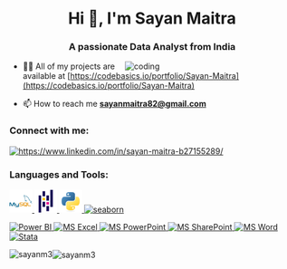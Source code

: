 <h1 align="center">Hi 👋, I'm Sayan Maitra</h1>
<h3 align="center">A passionate Data Analyst from India</h3>

<img align="right" alt="coding" width="300" src= "https://i.pinimg.com/originals/54/e3/7d/54e37d8074ebcde1d96c77d7b2a7f310.gif" >

- 👨‍💻 All of my projects are available at [https://codebasics.io/portfolio/Sayan-Maitra](https://codebasics.io/portfolio/Sayan-Maitra)

- 📫 How to reach me **sayanmaitra82@gmail.com**

<h3 align="left">Connect with me:</h3>
<p align="left">
<a href="https://linkedin.com/in/https://www.linkedin.com/in/sayan-maitra-b27155289/" target="blank"><img align="center" src="https://raw.githubusercontent.com/rahuldkjain/github-profile-readme-generator/master/src/images/icons/Social/linked-in-alt.svg" alt="https://www.linkedin.com/in/sayan-maitra-b27155289/" height="30" width="40" /></a>
</p>

<h3 align="left">Languages and Tools:</h3>
<p align="left"> <a href="https://www.mysql.com/" target="_blank" rel="noreferrer"> <img src="https://raw.githubusercontent.com/devicons/devicon/master/icons/mysql/mysql-original-wordmark.svg" alt="mysql" width="40" height="40"/> </a> <a href="https://pandas.pydata.org/" target="_blank" rel="noreferrer"> <img src="https://raw.githubusercontent.com/devicons/devicon/2ae2a900d2f041da66e950e4d48052658d850630/icons/pandas/pandas-original.svg" alt="pandas" width="40" height="40"/> </a> <a href="https://www.python.org" target="_blank" rel="noreferrer"> <img src="https://raw.githubusercontent.com/devicons/devicon/master/icons/python/python-original.svg" alt="python" width="40" height="40"/> </a> <a href="https://seaborn.pydata.org/" target="_blank" rel="noreferrer"> <img src="https://seaborn.pydata.org/_images/logo-mark-lightbg.svg" alt="seaborn" width="40" height="40"/> </a> </p>
</a> <a href="https://powerbi.microsoft.com/en-us/desktop/" target="_blank" rel="noreferrer"> <img src="https://teamascend.com/wp-content/uploads/2021/03/PowerBI-Icon-Transparent-1280x1268.png" alt="Power BI" width="40" height="40"/> </a> <a href="https://www.microsoft.com/en-in/microsoft-365/excel" target="_blank" rel="noreferrer"> <img src="https://logodownload.org/wp-content/uploads/2020/04/excel-logo-0.png" alt="MS Excel" width="40" height="40"/> </a> <a href="https://www.microsoft.com/en-us/microsoft-365/powerpoint" target="_blank" rel="noreferrer"> <img src="https://1000logos.net/wp-content/uploads/2020/08/Microsoft-PowerPoint-Logo.png" alt="MS PowerPoint" width="40" height="40"/> </a> <a href="https://www.microsoft.com/en-us/microsoft-365/sharepoint/collaboration" target="_blank" rel="noreferrer"> <img src="https://th.bing.com/th/id/OIP.JZXtWy1Oqo4vUw3xG6nHKgHaHY?rs=1&pid=ImgDetMain" alt="MS SharePoint" width="40" height="40"/> </a> <a href="https://www.microsoft.com/en-us/microsoft-365/word" target="_blank" rel="noreferrer"> <img src="https://th.bing.com/th/id/OIP.L2RYaRU3XX0kwHocSfh8iwHaHa?rs=1&pid=ImgDetMain" alt="MS Word" width="40" height="40"/> </a> <a href="https://www.stata.com/" target="_blank" rel="noreferrer"> <img src="https://th.bing.com/th/id/OIP.mFQkyOvOuVNtkMusWoUK3QHaCV?rs=1&pid=ImgDetMain" alt="Stata" width="40" height="40"/> </a>
</p>

<p><img align="left" src="https://github-readme-stats.vercel.app/api/top-langs?username=sayanm3&show_icons=true&locale=en&layout=compact" alt="sayanm3" /></p>

<p><img align="center" src="https://github-readme-streak-stats.herokuapp.com/?user=sayanm3&" alt="sayanm3" /></p>
